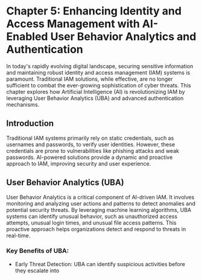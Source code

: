 Chapter 5: Enhancing Identity and Access Management with AI-Enabled User Behavior Analytics and Authentication
==============================================================================================================

In today's rapidly evolving digital landscape, securing sensitive information and maintaining robust identity and access management (IAM) systems is paramount. Traditional IAM solutions, while effective, are no longer sufficient to combat the ever-growing sophistication of cyber threats. This chapter explores how Artificial Intelligence (AI) is revolutionizing IAM by leveraging User Behavior Analytics (UBA) and advanced authentication mechanisms.

Introduction
------------

Traditional IAM systems primarily rely on static credentials, such as usernames and passwords, to verify user identities. However, these credentials are prone to vulnerabilities like phishing attacks and weak passwords. AI-powered solutions provide a dynamic and proactive approach to IAM, improving security and user experience.

User Behavior Analytics (UBA)
-----------------------------

User Behavior Analytics is a critical component of AI-driven IAM. It involves monitoring and analyzing user actions and patterns to detect anomalies and potential security threats. By leveraging machine learning algorithms, UBA systems can identify unusual behavior, such as unauthorized access attempts, unusual login times, and unusual file access patterns. This proactive approach helps organizations detect and respond to threats in real-time.

### Key Benefits of UBA:

* Early Threat Detection: UBA can identify suspicious activities before they escalate into
